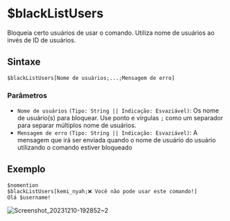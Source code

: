 # $blackListUsers
Bloqueia certo usuários de usar o comando. Utiliza nome de usuários ao invés de ID de usuários.

## Sintaxe
```
$blackListUsers[Nome de usuários;...;Mensagem de erro]
```

### Parâmetros
- `Nome de usuários` `(Tipo: String || Indicação: Esvaziável)`: Os nome de usuário(s) para bloquear. Use ponto e vírgulas `;` como um separador para separar múltiplos nome de usuários.
- `Mensagem de erro` `(Tipo: String || Indicação: Esvaziável)`: A mensagem que irá ser enviada quando o nome de usuário do usuário utilizando o comando estiver bloqueado

## Exemplo
```
$nomention
$blackListUsers[kemi_nyah;❌ Você não pode usar este comando!]
Olá $username!
```
![Screenshot_20231210-192852~2](https://github.com/Kemi-Rawr/bdfd-wiki/assets/111205130/7f6a5fdf-46a7-4221-9946-15ad11af4c94)
